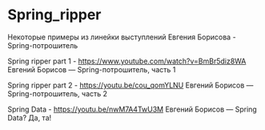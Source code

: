 # Spring_ripper
Некоторые примеры из линейки выступлений Евгения Борисова - Spring-потрошитель

Spring ripper part 1 - https://www.youtube.com/watch?v=BmBr5diz8WA Евгений Борисов — Spring-потрошитель, часть 1

Spring ripper part 2 - https://youtu.be/cou_qomYLNU Евгений Борисов — Spring-потрошитель, часть 2

Spring Data - https://youtu.be/nwM7A4TwU3M Евгений Борисов — Spring Data? Да, та!
